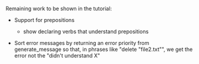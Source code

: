 Remaining work to be shown in the tutorial:
- Support for prepositions
  - show declaring verbs that understand prepositions

- Sort error messages by returning an error priority from generate_message so that, in phrases like "delete "file2.txt"", we get the error not the "didn't understand X" 